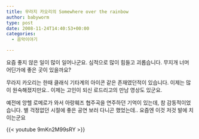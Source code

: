 ```yaml
---
title: 무라지 카오리의 Somewhere over the rainbow
author: babyworm
type: post
date: 2008-11-24T14:40:53+00:00
categories:
  - 음악이야기

---
```

요즘 좋지 않은 일이 많이 일어나군요. 심적으로 많이 힘들고 괴롭습니다.
무지개 너머 어딘가에 좋은 곳이 있을까요?

무라지 카오리는 한때 클래식 기타계의 아이콘 같은 존재였던적이 있습니다. 이제는 많이 원숙해졌지만요..
이제는 고인이 되신 로드리고의 만남 영상도 있군요.

예전에 앙헬 로메로가 와서 아랑훼즈 협주곡을 연주하던 기억이 있는데, 참 감동적이었습니다.
별 걱정없던 시절에 좋은 공연 보러 다니곤 했었는데.. 요즘엔 이것 저것 발에 치이는군요

{{< youtube 9mKn2M99sRY >}}

